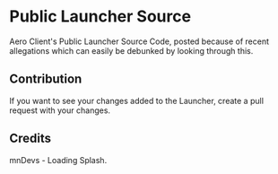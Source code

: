 # Public Launcher Source

Aero Client's Public Launcher Source Code, posted because of recent allegations which can easily be debunked by looking through this.

## Contribution

If you want to see your changes added to the Launcher, create a pull request with your changes.

## Credits

mnDevs - Loading Splash.
